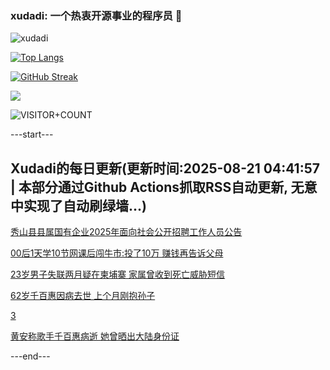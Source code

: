 ### xudadi: 一个热衷开源事业的程序员 👋

![xudadi](https://github-readme-stats-git-masterorgs-github-readme-stats-team.vercel.app/api?username=xudadi)

[![Top Langs](https://github-readme-stats.vercel.app/api/top-langs/?username=xudadi)](https://github.com/anuraghazra/github-readme-stats)

[![GitHub Streak](https://streak-stats.demolab.com?user=xudadi&locale=zh_Hans)](https://git.io/streak-stats)

![](https://raw.githubusercontent.com/xudadi/xudadi/main/assets/github-contribution-grid-snake.svg)

![VISITOR+COUNT](https://komarev.com/ghpvc/?username=xudadi&label=VISITOR+COUNT)


---start---

## Xudadi的每日更新(更新时间:2025-08-21 04:41:57 | 本部分通过Github Actions抓取RSS自动更新, 无意中实现了自动刷绿墙...)

[秀山县县属国有企业2025年面向社会公开招聘工作人员公告](https://www.gongkaoleida.com/article/2577593)

[00后1天学10节网课后闯牛市:投了10万 赚钱再告诉父母](https://m.163.com/news/article/K7DOPLP50530NLC9.html)

[23岁男子失联两月疑在柬埔寨 家属曾收到死亡威胁短信](https://m.163.com/news/article/K7E9U47A0514D3UH.html)

[62岁千百惠因病去世 上个月刚抱孙子](https://m.163.com/news/article/K7EFFIJ9051492T3.html)

[3](https://m.163.com/touch/news/sub/domestic)

[黄安称歌手千百惠病逝 她曾晒出大陆身份证](https://m.163.com/news/article/K7EEVR9F05129QAF.html)

---end---
